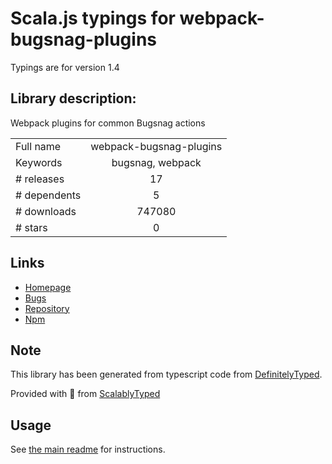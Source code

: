 
# Scala.js typings for webpack-bugsnag-plugins

Typings are for version 1.4

## Library description:
Webpack plugins for common Bugsnag actions

|                    |                 |
| ------------------ | :-------------: |
| Full name          | webpack-bugsnag-plugins |
| Keywords           | bugsnag, webpack |
| # releases         | 17 |
| # dependents       | 5 |
| # downloads        | 747080 |
| # stars            | 0 |

## Links
- [Homepage](https://github.com/bugsnag/webpack-bugsnag-plugins#readme)
- [Bugs](https://github.com/bugsnag/webpack-bugsnag-plugins/issues)
- [Repository](https://github.com/bugsnag/webpack-bugsnag-plugins)
- [Npm](https://www.npmjs.com/package/webpack-bugsnag-plugins)
    


## Note
This library has been generated from typescript code from [DefinitelyTyped](https://definitelytyped.org).

Provided with :purple_heart: from [ScalablyTyped](https://github.com/oyvindberg/ScalablyTyped)

## Usage
See [the main readme](../../readme.md) for instructions.


